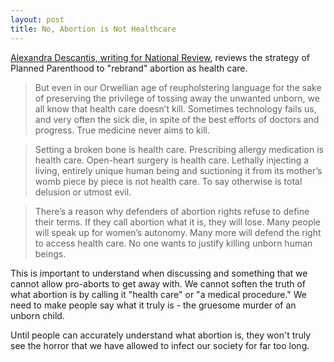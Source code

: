 ```yaml
---
layout: post
title: No, Abortion is Not Healthcare
---
```


[Alexandra Descantis, writing for National Review](https://www.nationalreview.com/2018/12/planned-parenthood-calls-abortion-health-care/), reviews the strategy of Planned Parenthood to "rebrand" abortion as health care.

> But even in our Orwellian age of reupholstering language for the sake of preserving the privilege of tossing away the unwanted unborn, we all know that health care doesn’t kill. Sometimes technology fails us, and very often the sick die, in spite of the best efforts of doctors and progress. True medicine never aims to kill.

> Setting a broken bone is health care. Prescribing allergy medication is health care. Open-heart surgery is health care. Lethally injecting a living, entirely unique human being and suctioning it from its mother’s womb piece by piece is not health care. To say otherwise is total delusion or utmost evil.

> There’s a reason why defenders of abortion rights refuse to define their terms. If they call abortion what it is, they will lose. Many people will speak up for women’s autonomy. Many more will defend the right to access health care. No one wants to justify killing unborn human beings.

This is important to understand when discussing and something that we cannot allow pro-aborts to get away with. We cannot soften the truth of what abortion is by calling it "health care" or "a medical procedure." We need to make people say what it truly is - the gruesome murder of an unborn child.

Until people can accurately understand what abortion is, they won't truly see the horror that we have allowed to infect our society for far too long.